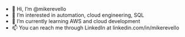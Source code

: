 - 👋 Hi, I’m @mikerevello
- 👀 I’m interested in automation, cloud engineering, SQL
- 🌱 I’m currently learning AWS and cloud development
- 📫 You can reach me through LinkedIn at linkedin.com/in/mikerevello

<!---
mikerevello/mikerevello is a ✨ special ✨ repository because its `README.md` (this file) appears on your GitHub profile.
You can click the Preview link to take a look at your changes.
--->
